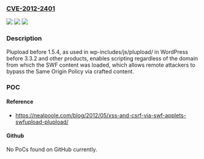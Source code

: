 ### [CVE-2012-2401](https://cve.mitre.org/cgi-bin/cvename.cgi?name=CVE-2012-2401)
![](https://img.shields.io/static/v1?label=Product&message=n%2Fa&color=blue)
![](https://img.shields.io/static/v1?label=Version&message=n%2Fa&color=blue)
![](https://img.shields.io/static/v1?label=Vulnerability&message=n%2Fa&color=brighgreen)

### Description

Plupload before 1.5.4, as used in wp-includes/js/plupload/ in WordPress before 3.3.2 and other products, enables scripting regardless of the domain from which the SWF content was loaded, which allows remote attackers to bypass the Same Origin Policy via crafted content.

### POC

#### Reference
- https://nealpoole.com/blog/2012/05/xss-and-csrf-via-swf-applets-swfupload-plupload/

#### Github
No PoCs found on GitHub currently.

